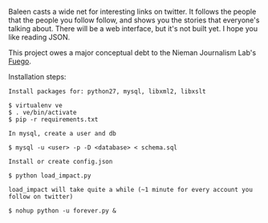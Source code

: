 Baleen casts a wide net for interesting links on twitter. It follows the people that the people you follow follow, and shows you the stories that everyone's talking about. There will be a web interface, but it's not built yet. I hope you like reading JSON.

This project owes a major conceptual debt to the Nieman Journalism Lab's [Fuego](http://www.niemanlab.org/2013/07/introducing-openfuego-your-very-own-heat-seeking-twitter-bot/).

Installation steps:

	Install packages for: python27, mysql, libxml2, libxslt

    $ virtualenv ve
    $ . ve/bin/activate
    $ pip -r requirements.txt

    In mysql, create a user and db

    $ mysql -u <user> -p -D <database> < schema.sql

    Install or create config.json

    $ python load_impact.py

    load_impact will take quite a while (~1 minute for every account you follow on twitter)

    $ nohup python -u forever.py &